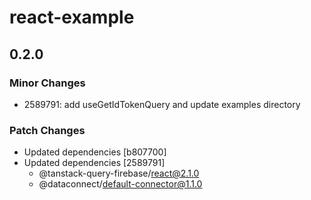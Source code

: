 # react-example

## 0.2.0

### Minor Changes

- 2589791: add useGetIdTokenQuery and update examples directory

### Patch Changes

- Updated dependencies [b807700]
- Updated dependencies [2589791]
  - @tanstack-query-firebase/react@2.1.0
  - @dataconnect/default-connector@1.1.0
